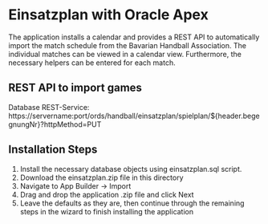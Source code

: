 # Einsatzplan with Oracle Apex

The application installs a calendar and provides a REST API to automatically import the match schedule from the Bavarian Handball Association. The individual matches can be viewed in a calendar view. Furthermore, the necessary helpers can be entered for each match.

## REST API to import games

Database REST-Service: https://servername:port/ords/handball/einsatzplan/spielplan/${header.begegnungNr}?httpMethod=PUT

## Installation Steps

1. Install the necessary database objects using einsatzplan.sql script.
2. Download the einsatzplan.zip file in this directory
3. Navigate to App Builder -> Import
4. Drag and drop the application .zip file and click Next
5. Leave the defaults as they are, then continue through the remaining steps in the wizard to finish installing the application

